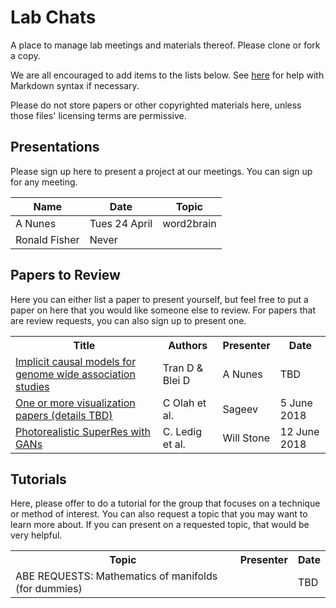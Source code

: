# Lab Chats

A place to manage lab meetings and materials thereof. Please clone or fork a copy.

We are all encouraged to add items to the lists below. See [here](http://daringfireball.net/projects/markdown) for help with Markdown syntax if necessary.

Please do not store papers or other copyrighted materials here, unless those files' licensing terms are permissive.

## Presentations 

Please sign up here to present a project at our meetings. You can sign up for any meeting.

|     Name       |      Date      |   Topic    |
|----------------|----------------|------------|
| A Nunes        |  Tues 24 April | word2brain |
| Ronald Fisher  |      Never     |            |


## Papers to Review

Here you can either list a paper to present yourself, but feel free to put a paper on here that you would like someone else to review. For papers that are review requests, you can also sign up to present one.

<table>
  <tr>
    <th>Title</th>
    <th>Authors</th>
    <th>Presenter</th>
    <th>Date</th>
  </tr>
  
  <tr>
    <td><a href="https://openreview.net/forum?id=SyELrEeAb">Implicit causal models for genome wide association studies</a></td>
    <td>Tran D & Blei D </td>
    <td>A Nunes</td>
    <td>TBD</td>
  </tr>
  <tr>
    <td><a href="https://distill.pub">One or more visualization papers (details TBD)</a></td>
    <td> C Olah et al. </td>
    <td> Sageev </td>
    <td> 5 June 2018 </td>
  </tr>
  <tr>
    <td><a href="https://arxiv.org/abs/1609.04802"> Photorealistic SuperRes with GANs </a></td>
    <td> C. Ledig et al. </td>
    <td> Will Stone </td>
    <td> 12 June 2018 </td>
</table>

## Tutorials

Here, please offer to do a tutorial for the group that focuses on a technique or method of interest. You can also request a topic that you may want to learn more about. If you can present on a requested topic, that would be very helpful.

<table>
  <tr>
    <th>Topic</th>
    <th>Presenter</th>
    <th>Date</th>
  </tr>
  
  <tr>
    <td>ABE REQUESTS: Mathematics of manifolds (for dummies)</td>
    <td></td>
    <td>TBD</td>
  </tr>
</table>
